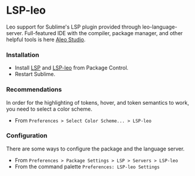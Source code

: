 # LSP-leo

Leo support for Sublime's LSP plugin provided through leo-language-server.
Full-featured IDE with the compiler, package manager, and other helpful tools is here [Aleo Studio](https://aleo.studio/).

### Installation

- Install [LSP](https://packagecontrol.io/packages/LSP) and [LSP-leo](https://packagecontrol.io/packages/LSP-leo) from Package Control.
- Restart Sublime.

### Recommendations

In order for the highlighting of tokens, hover, and token semantics to work, you need to select a color scheme.

- From `Preferences > Select Color Scheme... > LSP-leo`

### Configuration

There are some ways to configure the package and the language server.

- From `Preferences > Package Settings > LSP > Servers > LSP-leo`
- From the command palette `Preferences: LSP-leo Settings`
